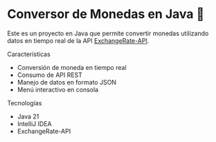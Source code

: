 # Conversor de Monedas en Java 💱

Este es un proyecto en Java que permite convertir monedas utilizando datos en tiempo real de la API [ExchangeRate-API](https://www.exchangerate-api.com/).

Características
- Conversión de moneda en tiempo real
- Consumo de API REST
- Manejo de datos en formato JSON
- Menú interactivo en consola

Tecnologías
- Java 21
- IntelliJ IDEA
- ExchangeRate-API
